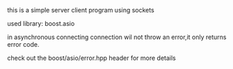 this is a simple server client program using sockets 

used library: boost.asio

in asynchronous connecting connection wil not throw  an error,it only returns error code.

check out the boost/asio/error.hpp header for more details
